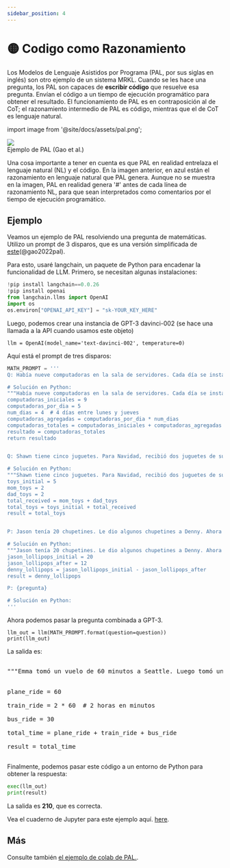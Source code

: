 ```yaml
---
sidebar_position: 4
---
```


# 🟡 Codigo como Razonamiento

Los Modelos de Lenguaje Asistidos por Programa (PAL, por sus siglas en inglés) son otro ejemplo de un sistema MRKL. Cuando se les hace una pregunta, los PAL son capaces de **escribir código** que resuelve esa pregunta. Envían el código a un tiempo de ejecución programático para obtener el resultado. El funcionamiento de PAL es en contraposición al de CoT; el razonamiento intermedio de PAL es código, mientras que el de CoT es lenguaje natural.

import image from '@site/docs/assets/pal.png';

<div style={{textAlign: 'center'}}>
  <img src={image} style={{width: "500px"}} />
</div>

<div style={{textAlign: 'center'}}>
Ejemplo de PAL (Gao et al.)
</div>

Una cosa importante a tener en cuenta es que PAL en realidad entrelaza el lenguaje natural (NL) y el código. En la imagen anterior, en azul están el razonamiento en lenguaje natural que PAL genera. Aunque no se muestra en la imagen, PAL en realidad genera '\#' antes de cada línea de razonamiento NL, para que sean interpretados como comentarios por el tiempo de ejecución programático.

## Ejemplo

Veamos un ejemplo de PAL resolviendo una pregunta de matemáticas. Utilizo un prompt de 3 disparos, que es una versión simplificada de [este](https://github.com/reasoning-machines/pal/blob/main/pal/prompt/math_prompts.py)(@gao2022pal).

Para esto, usaré langchain, un paquete de Python para encadenar la funcionalidad de LLM. Primero, se necesitan algunas instalaciones:

```python
!pip install langchain==0.0.26
!pip install openai
from langchain.llms import OpenAI
import os
os.environ["OPENAI_API_KEY"] = "sk-YOUR_KEY_HERE"
```

Luego, podemos crear una instancia de GPT-3 davinci-002 (se hace una llamada a la API cuando usamos este objeto)
```
llm = OpenAI(model_name='text-davinci-002', temperature=0)
```

Aquí está el prompt de tres disparos:

```python
MATH_PROMPT = '''
Q: Había nueve computadoras en la sala de servidores. Cada día se instalaron cinco computadoras más, de lunes a jueves. ¿Cuántas computadoras hay ahora en la sala de servidores?

# Solución en Python:
"""Había nueve computadoras en la sala de servidores. Cada día se instalaron cinco computadoras más, de lunes a jueves. ¿Cuántas computadoras hay ahora en la sala de servidores?"""
computadoras_iniciales = 9
computadoras_por_dia = 5
num_dias = 4  # 4 días entre lunes y jueves
computadoras_agregadas = computadoras_por_dia * num_dias
computadoras_totales = computadoras_iniciales + computadoras_agregadas
resultado = computadoras_totales
return resultado


Q: Shawn tiene cinco juguetes. Para Navidad, recibió dos juguetes de su mamá y dos juguetes de su papá. ¿Cuántos juguetes tiene ahora?

# Solución en Python:
"""Shawn tiene cinco juguetes. Para Navidad, recibió dos juguetes de su mamá y dos juguetes de su papá. ¿Cuántos juguetes tiene ahora?
toys_initial = 5
mom_toys = 2
dad_toys = 2
total_received = mom_toys + dad_toys
total_toys = toys_initial + total_received
result = total_toys


P: Jason tenía 20 chupetines. Le dio algunos chupetines a Denny. Ahora Jason tiene 12 chupetines. ¿Cuántos chupetines le dio Jason a Denny?

# Solución en Python:
"""Jason tenía 20 chupetines. Le dio algunos chupetines a Denny. Ahora Jason tiene 12 chupetines. ¿Cuántos chupetines le dio Jason a Denny?"""
jason_lollipops_initial = 20
jason_lollipops_after = 12
denny_lollipops = jason_lollipops_initial - jason_lollipops_after
result = denny_lollipops

P: {pregunta}

# Solución en Python:
'''
```

Ahora podemos pasar la pregunta combinada a GPT-3.

```
llm_out = llm(MATH_PROMPT.format(question=question))
print(llm_out)
```

La salida es:

<pre>
<span style={{backgroundColor: '#d2f4d3'}}>
"""Emma tomó un vuelo de 60 minutos a Seattle. Luego tomó un viaje en tren de 2 horas a Portland, y luego un viaje en autobús de 30 minutos a Vancouver. ¿Cuánto tiempo le llevó llegar a Vancouver?"""<br/>

plane_ride = 60<br/>
train_ride = 2 * 60  # 2 horas en minutos<br/>
bus_ride = 30<br/>
total_time = plane_ride + train_ride + bus_ride<br/>
result = total_time
</span>
</pre>
Finalmente, podemos pasar este código a un entorno de Python para obtener la respuesta:

```python
exec(llm_out)
print(result)
```

La salida es **210**, que es correcta.

Vea el cuaderno de Jupyter para este ejemplo aquí. [here](https://github.com/trigaten/Learn_Prompting/tree/main/docs/code_examples/PAL.ipynb).

## Más

Consulte también [el ejemplo de colab de PAL.](https://colab.research.google.com/drive/1u4_RsdI0E79PCMDdcPiJUzYhdnjoXeXc?usp=sharing#scrollTo=Ba0ycacK4i1V).